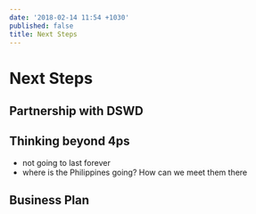 ```yaml
---
date: '2018-02-14 11:54 +1030'
published: false
title: Next Steps
---
```

# Next Steps

## Partnership with DSWD

## Thinking beyond 4ps
- not going to last forever
- where is the Philippines going? How can we meet them there

## Business Plan
